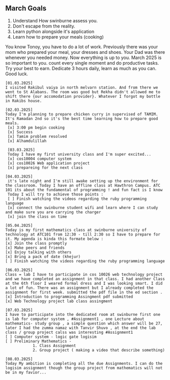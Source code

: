 ## March Goals 
1. Understand How swinburne assess you. 
2. Don't escape from the reality. 
3. Learn python alongside it's application
4. Learn how to prepare your meals (cooking)


You know Tonoy, you have to do a lot of work. Previously there was your mom who prepared your meal, your dresses and shoes. Your Dad was there whenever you needed money. Now everything is up to you. March 2025 is so important to you. count every single moment and do productive tasks. Try your best to earn. Dedicate 3 hours daily, learn as much as you can. Good luck.
```
[01.03.2025]
I visited Rakibul vaiya in north melvarn station. And from there we went to St Alabans. The room was good but Rekha didn't allowed me to shift there {our accomodation provider}. Whatever I forgot my bottle in Rakibs house. 

[02.03.2025]
Today I'm planning to prepare chicken curry in supervised of TAMIM. It's Ramadan 2nd so it's the best time learning how to prepare good meals. 
 [x] 3:00 pm begin cooking
 [x] Success 
 [x] Tamim problem resolved
 [x] Alhamdulillah

 [03.03.2025]
 Today I have my first university class and I'm super excited...
 [x] cos10004 computer system
 [x] cos10026 Web application project
 [x] prepareing for the next class 

[04.03.2025]
 it's late night and I'm still awake setting up the environment for the classroom. Today I have an offline class at Hawthron Campus. ATC 101 its about the fundamental of programming ! and fun fact is I know 
 Today I will try to achieve those points :
 [ ] Finish watching the videos regarding the ruby programming language 
 [x] connect the swinburne student wifi and learn where I can study and make sure you are carrying the charger  
 [x] join the class on time 

[05.04.2025]
Today is my first mathematics class at swinburne university of technology at ATC101 from 12:30 - till 2:30 so I have to prepare for it. My agenda is kinda this formate below :
[x] Join the class promptly 
[x] Make peers and friends
[x] Enjoy talking with others
[x] Bring a pack of date (khejur)
[ ] Finish watching the videos regarding the ruby programming language 

[06.03.2025]
Class = lab I have to participate in cos 10026 web technology project and we have completed an assignment in that class. I had another Class at the 6th floor I weared formal dress and I was looking smart. I did a lot of fun. There was an assignment but I already completed the assignment for first week. submitted the pdf file in the ed section . 
[x] Introduction to programming Assingment pdf submitted 
[x] Web Technology project lab class assingment 

[07.03.2025]
I have to participate into the dedicated room at swinburne first one is lab for computer system , #Assignment1 , one Lecture about mathematics- study group , a simple question which answer will be 27, later I had the zumma namaz with Tanvir Shuvo , at the end the lab class / group project calss was interesting #Assignment1
[ ] Computer system - logic gate logisim 
[ ] Preliminary Mathematics - 
            1. Class Assignment 
            2. Group project ( making a video that describe something)

[08.03.2025]
Today My ambition is completing all the due Assignments. I can do the logisim assignment though the group project from mathematics will not be in my favior... 
```